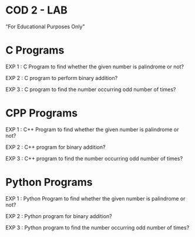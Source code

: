 # COD 2 - LAB
“For Educational Purposes Only”

# C Programs
EXP 1 : C Program to find whether the given number is palindrome or not?

EXP 2 : C program to perform binary addition?

EXP 3 : C program to find the number occurring odd number of times?

# CPP Programs
EXP 1 : C++ Program to find whether the given number is palindrome or not?

EXP 2 : C++ program for binary addition?

EXP 3 : C++ program to find the number occurring odd number of times?

# Python Programs
EXP 1 : Python Program to find whether the given number is palindrome or not?

EXP 2 : Python program for binary addition?

EXP 3 : Python program to find the number occurring odd number of times?
